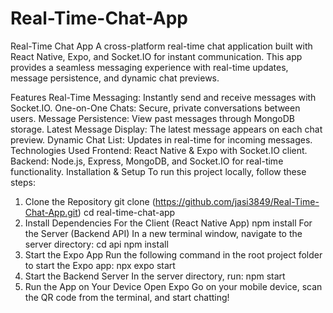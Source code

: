 # Real-Time-Chat-App
Real-Time Chat App
A cross-platform real-time chat application built with React Native, Expo, and Socket.IO for instant communication. This app provides a seamless messaging experience with real-time updates, message persistence, and dynamic chat previews.

Features
Real-Time Messaging: Instantly send and receive messages with Socket.IO.
One-on-One Chats: Secure, private conversations between users.
Message Persistence: View past messages through MongoDB storage.
Latest Message Display: The latest message appears on each chat preview.
Dynamic Chat List: Updates in real-time for incoming messages.
Technologies Used
Frontend: React Native & Expo with Socket.IO client.
Backend: Node.js, Express, MongoDB, and Socket.IO for real-time functionality.
Installation & Setup
To run this project locally, follow these steps:

1. Clone the Repository
git clone (https://github.com/jasi3849/Real-Time-Chat-App.git)
cd real-time-chat-app
2. Install Dependencies
For the Client (React Native App)
npm install
For the Server (Backend API)
In a new terminal window, navigate to the server directory:
cd api
npm install
3. Start the Expo App
Run the following command in the root project folder to start the Expo app:
npx expo start
4. Start the Backend Server
In the server directory, run:
npm start
5. Run the App on Your Device
Open Expo Go on your mobile device, scan the QR code from the terminal, and start chatting!
